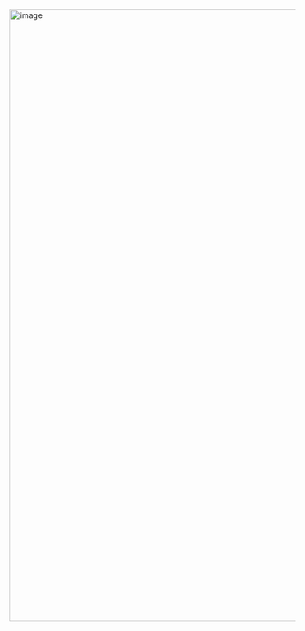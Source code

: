 <img width="1920" height="1080" alt="image" src="https://github.com/user-attachments/assets/07be70ae-eb6e-42a1-a76d-466f03b18887" />
